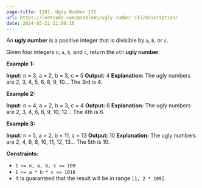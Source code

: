 ```yaml
---
page-title: 1201. Ugly Number III
url: https://leetcode.com/problems/ugly-number-iii/description/
date: 2024-05-21 11:09:10
---
```

An **ugly number** is a positive integer that is divisible by `a`, `b`, or `c`.

Given four integers `n`, `a`, `b`, and `c`, return the `nth` **ugly number**.

**Example 1:**

**Input:** n = 3, a = 2, b = 3, c = 5
**Output:** 4
**Explanation:** The ugly numbers are 2, 3, 4, 5, 6, 8, 9, 10... The 3rd is 4.

**Example 2:**

**Input:** n = 4, a = 2, b = 3, c = 4
**Output:** 6
**Explanation:** The ugly numbers are 2, 3, 4, 6, 8, 9, 10, 12... The 4th is 6.

**Example 3:**

**Input:** n = 5, a = 2, b = 11, c = 13
**Output:** 10
**Explanation:** The ugly numbers are 2, 4, 6, 8, 10, 11, 12, 13... The 5th is 10.

**Constraints:**

-   `1 <= n, a, b, c <= 109`
-   `1 <= a * b * c <= 1018`
-   It is guaranteed that the result will be in range `[1, 2 * 109]`.